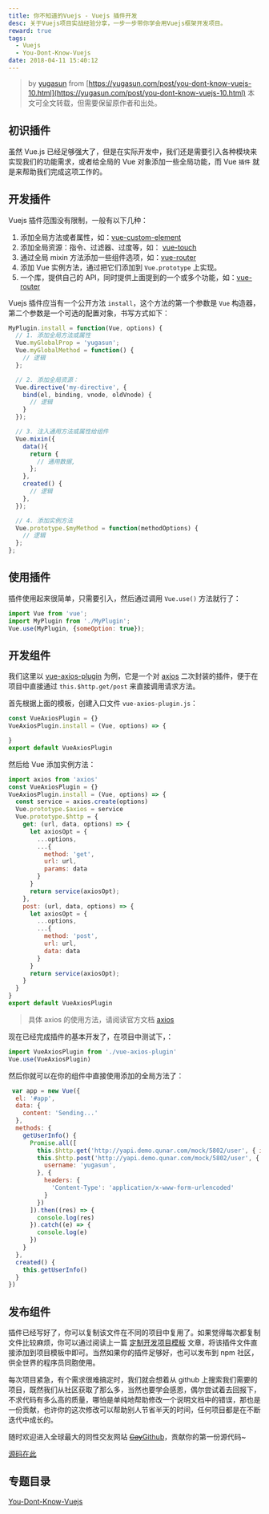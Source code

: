 ```yaml
---
title: 你不知道的Vuejs - Vuejs 插件开发
desc: 关于Vuejs项目实战经验分享，一步一步带你学会用Vuejs框架开发项目。
reward: true
tags:
  - Vuejs
  - You-Dont-Know-Vuejs
date: 2018-04-11 15:40:12
---
```


> by [yugasun](https://yugasun.com) from [https://yugasun.com/post/you-dont-know-vuejs-10.html](https://yugasun.com/post/you-dont-know-vuejs-10.html)
本文可全文转载，但需要保留原作者和出处。

## 初识插件

虽然 Vue.js 已经足够强大了，但是在实际开发中，我们还是需要引入各种模块来实现我们的功能需求，或者给全局的 Vue 对象添加一些全局功能，而 Vue `插件` 就是来帮助我们完成这项工作的。

<!--more-->

## 开发插件

Vuejs 插件范围没有限制，一般有以下几种：

  1. 添加全局方法或者属性，如：[vue-custom-element](https://github.com/karol-f/vue-custom-element)
  2. 添加全局资源：指令、过滤器、过度等，如： [vue-touch](https://github.com/vuejs/vue-touch)
  3. 通过全局 mixin 方法添加一些组件选项，如：[vue-router](https://github.com/vuejs/vue-router)
  4. 添加 Vue 实例方法，通过把它们添加到 `Vue.prototype` 上实现。
  5. 一个库，提供自己的 API，同时提供上面提到的一个或多个功能，如：[vue-router](https://github.com/vuejs/vue-router)

Vuejs 插件应当有一个公开方法 `install`，这个方法的第一个参数是 `Vue` 构造器，第二个参数是一个可选的配置对象，书写方式如下：

```js
MyPlugin.install = function(Vue, options) {
  // 1. 添加全局方法或属性
  Vue.myGlobalProp = 'yugasun';
  Vue.myGlobalMethod = function() {
    // 逻辑
  };

  // 2. 添加全局资源：
  Vue.directive('my-directive', {
    bind(el, binding, vnode, oldVnode) {
      // 逻辑
    }
  });

  // 3. 注入通用方法或属性给组件
  Vue.mixin({
    data(){
      return {
        // 通用数据,
      };
    },
    created() {
      // 逻辑
    },
  });

  // 4. 添加实例方法
  Vue.prototype.$myMethod = function(methodOptions) {
    // 逻辑
  };
};
```

## 使用插件

插件使用起来很简单，只需要引入，然后通过调用 `Vue.use()` 方法就行了：

```js
import Vue from 'vue';
import MyPlugin from './MyPlugin';
Vue.use(MyPlugin, {someOption: true});
```

## 开发组件

我们这里以 [vue-axios-plugin](https://github.com/yugasun/vue-axios-plugin) 为例，它是一个对 [axios](https://github.com/axios/axios) 二次封装的插件，便于在项目中直接通过 `this.$http.get/post` 来直接调用请求方法。

首先根据上面的模板，创建入口文件 `vue-axios-plugin.js`：

```js
const VueAxiosPlugin = {}
VueAxiosPlugin.install = (Vue, options) => {

}
export default VueAxiosPlugin
```

然后给 Vue 添加实例方法：

```js
import axios from 'axios'
const VueAxiosPlugin = {}
VueAxiosPlugin.install = (Vue, options) => {
  const service = axios.create(options)
  Vue.prototype.$axios = service
  Vue.prototype.$http = {
    get: (url, data, options) => {
      let axiosOpt = {
        ...options,
        ...{
          method: 'get',
          url: url,
          params: data
        }
      }
      return service(axiosOpt);
    },
    post: (url, data, options) => {
      let axiosOpt = {
        ...options,
        ...{
          method: 'post',
          url: url,
          data: data
        }
      }
      return service(axiosOpt);
    }
  }
}
export default VueAxiosPlugin
```

> 具体 axios 的使用方法，请阅读官方文档 [axios](https://github.com/axios/axios)

现在已经完成插件的基本开发了，在项目中测试下，：

```js
import VueAxiosPlugin from './vue-axios-plugin'
Vue.use(VueAxiosPlugin)
```

然后你就可以在你的组件中直接使用添加的全局方法了：

```js
 var app = new Vue({
  el: '#app',
  data: {
    content: 'Sending...'
  },
  methods: {
    getUserInfo() {
      Promise.all([
        this.$http.get('http://yapi.demo.qunar.com/mock/5802/user', { id: 1 }),
        this.$http.post('http://yapi.demo.qunar.com/mock/5802/user', {
          username: 'yugasun',
        }, {
          headers: {
            'Content-Type': 'application/x-www-form-urlencoded'
          }
        })
      ]).then((res) => {
        console.log(res)
      }).catch((e) => {
        console.log(e)
      })
    }
  },
  created() {
    this.getUserInfo()
  }
})
```

## 发布组件

插件已经写好了，你可以复制该文件在不同的项目中复用了。如果觉得每次都复制文件比较麻烦，你可以通过阅读上一篇 [定制开发项目模板](https://yugasun.com/post/you-dont-know-vuejs-10.html) 文章，将该插件文件直接添加到项目模板中即可。当然如果你的插件足够好，也可以发布到 npm 社区，供全世界的程序员同胞使用。

每次项目紧急，有个需求很难搞定时，我们就会想着从 github  上搜索我们需要的项目，既然我们从社区获取了那么多，当然也要学会感恩，偶尔尝试着去回报下，不求代码有多么高的质量，哪怕是单纯地帮助修改一个说明文档中的错误，那也是一份贡献，也许你的这次修改可以帮助别人节省半天的时间，任何项目都是在不断迭代中成长的。

随时欢迎进入全球最大的同性交友网站 [~~Gay~~Github](https://github.com)，贡献你的第一份源代码~

[源码在此](https://github.com/yugasun/vue-axios-plugin)

## 专题目录

[You-Dont-Know-Vuejs](https://github.com/yugasun/You-Dont-Know-Vuejs#%E6%96%87%E7%AB%A0%E7%9B%B4%E9%80%9A%E8%BD%A6)
